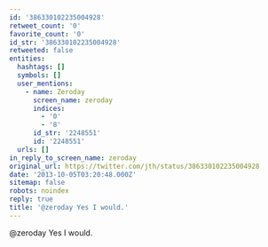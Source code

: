 ```yaml
---
id: '386330102235004928'
retweet_count: '0'
favorite_count: '0'
id_str: '386330102235004928'
retweeted: false
entities:
  hashtags: []
  symbols: []
  user_mentions:
    - name: Zeroday
      screen_name: zeroday
      indices:
        - '0'
        - '8'
      id_str: '2248551'
      id: '2248551'
  urls: []
in_reply_to_screen_name: zeroday
original_url: https://twitter.com/jth/status/386330102235004928
date: '2013-10-05T03:20:48.000Z'
sitemap: false
robots: noindex
reply: true
title: '@zeroday Yes I would.'
---
```


@zeroday Yes I would.